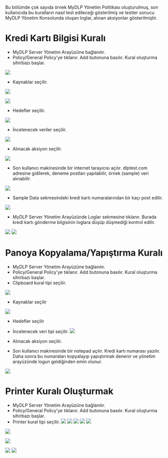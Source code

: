Bu bölümde çok sayıda örnek MyDLP Yönetim Politikası oluşturulmuş, son kullanıcıda bu kuralların nasıl test edileceği gösterilmiş ve testler sonucu MyDLP Yönetim Konsolunda oluşan loglar, alınan aksiyonlar gösterilmiştir. 

# Kredi Kartı Bilgisi Kuralı 
* MyDLP Server Yönetim Arayüzüne bağlanılır. 
* Policy/General Policy'ye tıklanır. Add butonuna basılır. Kural oluşturma sihirbazı başlar.

![](https://cloud.githubusercontent.com/assets/20702065/17469558/0dbb1586-5d3d-11e6-8bbc-48f049844c6a.png)

* Kaynaklar seçilir.

![](https://cloud.githubusercontent.com/assets/20702065/17469559/0ff1fd74-5d3d-11e6-9bf8-40069b627b72.png)

![](https://cloud.githubusercontent.com/assets/20702065/17469562/14c72c16-5d3d-11e6-8198-13bdfbada734.png)

* Hedefler seçilir.

![](https://cloud.githubusercontent.com/assets/20702065/17469563/175a59ee-5d3d-11e6-8659-f9d7d97c0269.png)

* İncelenecek veriler seçilir.

![](https://cloud.githubusercontent.com/assets/20702065/17469564/19d22382-5d3d-11e6-9890-3cf46e6ddba4.png)

* Alınacak aksiyon seçilir.

![](https://cloud.githubusercontent.com/assets/20702065/17469566/1c4f506c-5d3d-11e6-84aa-5d0840ae24a2.png)

* Son kullanıcı makinesinde bir internet tarayıcısı açılır. dlptest.com adresine gidilerek, deneme postları yapılabilir, örnek (sample) veri alınabilir. 

![](https://cloud.githubusercontent.com/assets/20702065/17470895/b8089490-5d48-11e6-99fb-c900b6e7de36.png)

* Sample Data sekmesindeki kredi kartı numaralarından bir kaçı post edilir.

![](https://cloud.githubusercontent.com/assets/20702065/17470896/b9d62b66-5d48-11e6-89d3-7ea91a8ff38b.png)

* MyDLP Server Yönetim Arayüzünde Loglar sekmesine tıklanır. Burada kredi kartı gönderme bilgisinin loglara düşüp düşmediği kontrol edilir. 

![](https://cloud.githubusercontent.com/assets/20702065/17470901/bed4f340-5d48-11e6-93c9-613fd9adfd9d.png)
![](https://cloud.githubusercontent.com/assets/20702065/17470904/c0733202-5d48-11e6-9747-d881ab26228f.png)

# Panoya Kopyalama/Yapıştırma Kuralı 

* MyDLP Server Yönetim Arayüzüne bağlanılır. 
* Policy/General Policy'ye tıklanır. Add butonuna basılır. Kural oluşturma sihirbazı başlar.
* Clipboard kural tipi seçilir. 

![](https://cloud.githubusercontent.com/assets/20702065/17469581/2d5683a8-5d3d-11e6-9440-2234ab4aa101.png)

* Kaynaklar seçilir

![](https://cloud.githubusercontent.com/assets/20702065/17469583/2f21051e-5d3d-11e6-9068-1255f802f73d.png)

* Hedefler seçilir

* İncelenecek veri tipi seçilir.
![](https://cloud.githubusercontent.com/assets/20702065/17469564/19d22382-5d3d-11e6-9890-3cf46e6ddba4.png)

* Alınacak aksiyon seçilir. 
* Son kullanıcı makinesinde bir notepad açılır. Kredi kartı numarası yazılır. Daha sonra bu numaraları kopyalayıp yapıştırmak denenir ve yönetim arayüzünde logun geldiğinden emin olunur.

![](https://cloud.githubusercontent.com/assets/20702065/17470909/c629b612-5d48-11e6-83a5-4c0c4e3dc85d.png)

# Printer Kuralı Oluşturmak
* MyDLP Server Yönetim Arayüzüne bağlanılır. 
* Policy/General Policy'ye tıklanır. Add butonuna basılır. Kural oluşturma sihirbazı başlar.
* Printer kural tipi seçilir. 
![](https://cloud.githubusercontent.com/assets/20702065/17469601/5113492a-5d3d-11e6-8c32-072125fef137.png)
![](https://cloud.githubusercontent.com/assets/20702065/17469607/5b6e4406-5d3d-11e6-9516-0254e047c57c.png)
![](https://cloud.githubusercontent.com/assets/20702065/17469612/630b8cb4-5d3d-11e6-9d5a-d4ed9e4fca4f.png)
![](https://cloud.githubusercontent.com/assets/20702065/17469619/6c2b142c-5d3d-11e6-8cf3-37c0bfe4efd1.png)
![](https://cloud.githubusercontent.com/assets/20702065/17469621/6f33b980-5d3d-11e6-8cc6-144ebbf20ddd.png)

![](https://cloud.githubusercontent.com/assets/20702065/17470914/cca8f0fc-5d48-11e6-8e67-0994230a676d.png)

![](https://cloud.githubusercontent.com/assets/20702065/17470916/cfaa5304-5d48-11e6-8f9d-0f502c4ecfb6.png)

![](https://cloud.githubusercontent.com/assets/20702065/17470920/cfbe1628-5d48-11e6-9726-aeb1824ccae4.png)
![](https://cloud.githubusercontent.com/assets/20702065/17470921/d1e515f0-5d48-11e6-8e85-4edb31f7a1b0.png)

